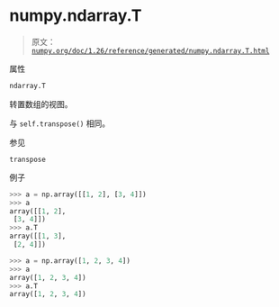 # numpy.ndarray.T

> 原文：[`numpy.org/doc/1.26/reference/generated/numpy.ndarray.T.html`](https://numpy.org/doc/1.26/reference/generated/numpy.ndarray.T.html)

属性

```py
ndarray.T
```

转置数组的视图。

与 `self.transpose()` 相同。

参见

`transpose`

例子

```py
>>> a = np.array([[1, 2], [3, 4]])
>>> a
array([[1, 2],
 [3, 4]])
>>> a.T
array([[1, 3],
 [2, 4]]) 
```

```py
>>> a = np.array([1, 2, 3, 4])
>>> a
array([1, 2, 3, 4])
>>> a.T
array([1, 2, 3, 4]) 
```
